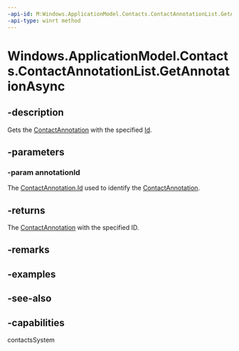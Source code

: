 ```yaml
---
-api-id: M:Windows.ApplicationModel.Contacts.ContactAnnotationList.GetAnnotationAsync(System.String)
-api-type: winrt method
---
```


<!-- Method syntax
public Windows.Foundation.IAsyncOperation<Windows.ApplicationModel.Contacts.ContactAnnotation> GetAnnotationAsync(System.String annotationId)
-->

# Windows.ApplicationModel.Contacts.ContactAnnotationList.GetAnnotationAsync

## -description
Gets the [ContactAnnotation](contactannotation.md) with the specified [Id](contactannotation_id.md).

## -parameters
### -param annotationId
The [ContactAnnotation.Id](contactannotation_id.md) used to identify the [ContactAnnotation](contactannotation.md).

## -returns
The [ContactAnnotation](contactannotation.md) with the specified ID.

## -remarks

## -examples

## -see-also

## -capabilities
contactsSystem
